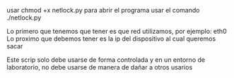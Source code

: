 usar chmod +x netlock.py
para abrir el programa usar el comando ./netlock.py

Lo primero que tenemos que tener es que red utilizamos, por ejemplo: eth0 
Lo proximo que debemos tener es la ip del dispositivo al cual queremos sacar 


Este scrip solo debe usarse de forma controlada y en un entorno de laboratorio,
no debe usarse de manera de dañar a otros usarios 
